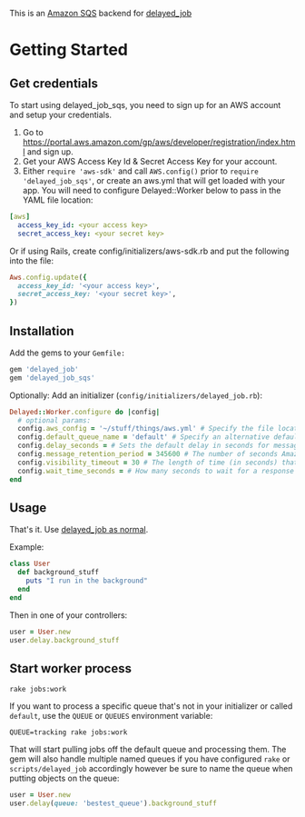 This is an [Amazon SQS](http://aws.amazon.com/sqs/) backend for [delayed_job](http://github.com/collectiveidea/delayed_job)

# Getting Started

## Get credentials

To start using delayed_job_sqs, you need to sign up for an AWS account and setup your credentials.

1. Go to https://portal.aws.amazon.com/gp/aws/developer/registration/index.html and sign up.
2. Get your AWS Access Key Id & Secret Access Key for your account.
3. Either `require 'aws-sdk'` and call `AWS.config()` prior to `require 'delayed_job_sqs'`,  or create an aws.yml that will get loaded with your app. You will need to configure Delayed::Worker below to pass in the YAML file location:

```yaml
[aws]
  access_key_id: <your access key>
  secret_access_key: <your secret key>
```

Or if using Rails, create config/initializers/aws-sdk.rb and put the following into the file:

```ruby
Aws.config.update({
  access_key_id: '<your access key>',
  secret_access_key: '<your secret key>',
})
```

## Installation

Add the gems to your `Gemfile:`

```ruby
gem 'delayed_job'
gem 'delayed_job_sqs'
```

Optionally: Add an initializer (`config/initializers/delayed_job.rb`):

```ruby
Delayed::Worker.configure do |config|
  # optional params:
  config.aws_config = '~/stuff/things/aws.yml' # Specify the file location of the AWS configuration YAML if you're not using Rails and you want to use a YAML file instead of calling AWS.config
  config.default_queue_name = 'default' # Specify an alternative default queue name
  config.delay_seconds = # Sets the default delay in seconds for messages sent to the queue.
  config.message_retention_period = 345600 # The number of seconds Amazon SQS retains a message. Must be an integer from 3600 (1 hour) to 1209600 (14 days). The default for this attribute is 345600 (4 days).
  config.visibility_timeout = 30 # The length of time (in seconds) that a message received from a queue will be invisible to other receiving components when they ask to receive messages. Valid values: integers from 0 to 43200 (12 hours).
  config.wait_time_seconds = # How many seconds to wait for a response
end
```

## Usage

That's it. Use [delayed_job as normal](http://github.com/collectiveidea/delayed_job).

Example:

```ruby
class User
  def background_stuff
    puts "I run in the background"
  end
end
```

Then in one of your controllers:

```ruby
user = User.new
user.delay.background_stuff
```

## Start worker process

    rake jobs:work

If you want to process a specific queue that's not in your initializer or called `default`, use the `QUEUE` or `QUEUES` environment variable:

    QUEUE=tracking rake jobs:work

That will start pulling jobs off the default queue and processing them. The gem will also handle multiple named queues if you have configured `rake` or `scripts/delayed_job` accordingly however be sure to name the queue when putting objects on the queue:

```ruby
user = User.new
user.delay(queue: 'bestest_queue').background_stuff
```


